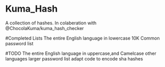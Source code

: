 # Kuma_Hash
A collection of hashes. 
In colaberation with @ChocolaKuma/kuma_hash_checker

#Completed Lists
The entire English language in lowercase
10K Common password list

#TODO
The entire English language in uppercase,and Camelcase
other languages
larger password list
adapt code to encode sha hashes
